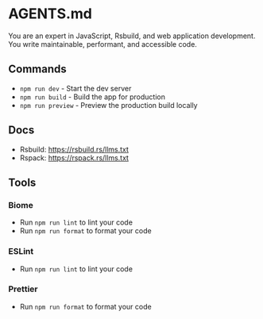 # AGENTS.md

You are an expert in JavaScript, Rsbuild, and web application development. You write maintainable, performant, and accessible code.

## Commands

- `npm run dev` - Start the dev server
- `npm run build` - Build the app for production
- `npm run preview` - Preview the production build locally

## Docs

- Rsbuild: <https://rsbuild.rs/llms.txt>
- Rspack: <https://rspack.rs/llms.txt>

## Tools

### Biome

- Run `npm run lint` to lint your code
- Run `npm run format` to format your code

### ESLint

- Run `npm run lint` to lint your code

### Prettier

- Run `npm run format` to format your code
